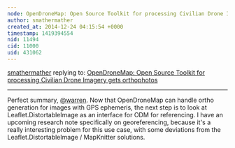 ```yaml
---
node: OpenDroneMap: Open Source Toolkit for processing Civilian Drone Imagery gets orthophotos
author: smathermather
created_at: 2014-12-24 04:15:54 +0000
timestamp: 1419394554
nid: 11494
cid: 11000
uid: 431062
---
```




[smathermather](../profile/smathermather) replying to: [OpenDroneMap: Open Source Toolkit for processing Civilian Drone Imagery gets orthophotos](../notes/smathermather/12-23-2014/opendronemap-open-source-toolkit-for-processing-civilian-drone-imagery-gets-orthophotos)

----
Perfect summary, [@warren](/profile/warren). Now that OpenDroneMap can handle ortho generation for images with GPS ephemeris, the next step is to look at Leaflet.DistortableImage as an interface for ODM for referencing. I have an upcoming research note specifically on georeferencing, because it's a really interesting problem for this use case, with some deviations from the Leaflet.DistortableImage / MapKnitter solutions.